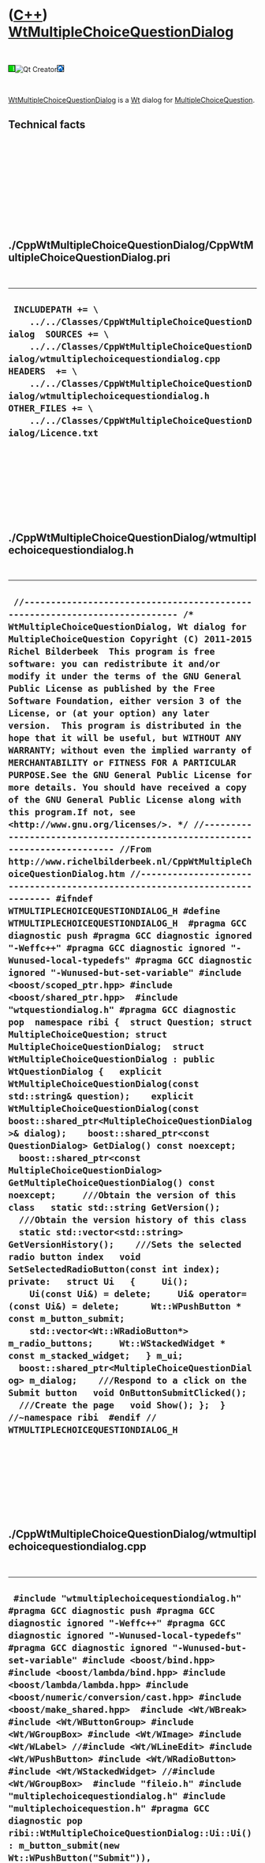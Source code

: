 



 

 

 

 

 

([C++](Cpp.htm)) [WtMultipleChoiceQuestionDialog](CppWtMultipleChoiceQuestionDialog.htm)
========================================================================================

 

![Wt](PicWt.png)![Qt
Creator](PicQtCreator.png)![Lubuntu](PicLubuntu.png)

 

[WtMultipleChoiceQuestionDialog](CppWtMultipleChoiceQuestionDialog.htm)
is a [Wt](CppWt.htm) dialog for
[MultipleChoiceQuestion](CppMultipleChoiceQuestion.htm).

Technical facts
---------------

 

 

 

 

 

 

./CppWtMultipleChoiceQuestionDialog/CppWtMultipleChoiceQuestionDialog.pri
-------------------------------------------------------------------------

 

  --------------------------------------------------------------------------------------------------------------------------------------------------------------------------------------------------------------------------------------------------------------------------------------------------------------------------------------------------------------------
  ` INCLUDEPATH += \     ../../Classes/CppWtMultipleChoiceQuestionDialog  SOURCES += \     ../../Classes/CppWtMultipleChoiceQuestionDialog/wtmultiplechoicequestiondialog.cpp  HEADERS  += \     ../../Classes/CppWtMultipleChoiceQuestionDialog/wtmultiplechoicequestiondialog.h  OTHER_FILES += \     ../../Classes/CppWtMultipleChoiceQuestionDialog/Licence.txt`
  --------------------------------------------------------------------------------------------------------------------------------------------------------------------------------------------------------------------------------------------------------------------------------------------------------------------------------------------------------------------

 

 

 

 

 

./CppWtMultipleChoiceQuestionDialog/wtmultiplechoicequestiondialog.h
--------------------------------------------------------------------

 

  -----------------------------------------------------------------------------------------------------------------------------------------------------------------------------------------------------------------------------------------------------------------------------------------------------------------------------------------------------------------------------------------------------------------------------------------------------------------------------------------------------------------------------------------------------------------------------------------------------------------------------------------------------------------------------------------------------------------------------------------------------------------------------------------------------------------------------------------------------------------------------------------------------------------------------------------------------------------------------------------------------------------------------------------------------------------------------------------------------------------------------------------------------------------------------------------------------------------------------------------------------------------------------------------------------------------------------------------------------------------------------------------------------------------------------------------------------------------------------------------------------------------------------------------------------------------------------------------------------------------------------------------------------------------------------------------------------------------------------------------------------------------------------------------------------------------------------------------------------------------------------------------------------------------------------------------------------------------------------------------------------------------------------------------------------------------------------------------------------------------------------------------------------------------------------------------------------------------------------------------------------------------------------------------------------------------------------------------------------------------------------------------------------------------------------------------------------------------------------------------------------------------------------------------------------------------------------------------------------------------------------------------------------------------------------------------------------------------------------------------------------------------------------------------------------------------------------------------
  ` //--------------------------------------------------------------------------- /* WtMultipleChoiceQuestionDialog, Wt dialog for MultipleChoiceQuestion Copyright (C) 2011-2015 Richel Bilderbeek  This program is free software: you can redistribute it and/or modify it under the terms of the GNU General Public License as published by the Free Software Foundation, either version 3 of the License, or (at your option) any later version.  This program is distributed in the hope that it will be useful, but WITHOUT ANY WARRANTY; without even the implied warranty of MERCHANTABILITY or FITNESS FOR A PARTICULAR PURPOSE.See the GNU General Public License for more details. You should have received a copy of the GNU General Public License along with this program.If not, see <http://www.gnu.org/licenses/>. */ //--------------------------------------------------------------------------- //From http://www.richelbilderbeek.nl/CppWtMultipleChoiceQuestionDialog.htm //--------------------------------------------------------------------------- #ifndef WTMULTIPLECHOICEQUESTIONDIALOG_H #define WTMULTIPLECHOICEQUESTIONDIALOG_H  #pragma GCC diagnostic push #pragma GCC diagnostic ignored "-Weffc++" #pragma GCC diagnostic ignored "-Wunused-local-typedefs" #pragma GCC diagnostic ignored "-Wunused-but-set-variable" #include <boost/scoped_ptr.hpp> #include <boost/shared_ptr.hpp>  #include "wtquestiondialog.h" #pragma GCC diagnostic pop  namespace ribi {  struct Question; struct MultipleChoiceQuestion; struct MultipleChoiceQuestionDialog;  struct WtMultipleChoiceQuestionDialog : public WtQuestionDialog {   explicit WtMultipleChoiceQuestionDialog(const std::string& question);    explicit WtMultipleChoiceQuestionDialog(const boost::shared_ptr<MultipleChoiceQuestionDialog>& dialog);    boost::shared_ptr<const QuestionDialog> GetDialog() const noexcept;   boost::shared_ptr<const MultipleChoiceQuestionDialog> GetMultipleChoiceQuestionDialog() const noexcept;     ///Obtain the version of this class   static std::string GetVersion();    ///Obtain the version history of this class   static std::vector<std::string> GetVersionHistory();    ///Sets the selected radio button index   void SetSelectedRadioButton(const int index);  private:   struct Ui   {     Ui();     Ui(const Ui&) = delete;     Ui& operator=(const Ui&) = delete;      Wt::WPushButton * const m_button_submit;     std::vector<Wt::WRadioButton*> m_radio_buttons;     Wt::WStackedWidget * const m_stacked_widget;   } m_ui;    boost::shared_ptr<MultipleChoiceQuestionDialog> m_dialog;    ///Respond to a click on the Submit button   void OnButtonSubmitClicked();    ///Create the page   void Show(); };  } //~namespace ribi  #endif // WTMULTIPLECHOICEQUESTIONDIALOG_H`
  -----------------------------------------------------------------------------------------------------------------------------------------------------------------------------------------------------------------------------------------------------------------------------------------------------------------------------------------------------------------------------------------------------------------------------------------------------------------------------------------------------------------------------------------------------------------------------------------------------------------------------------------------------------------------------------------------------------------------------------------------------------------------------------------------------------------------------------------------------------------------------------------------------------------------------------------------------------------------------------------------------------------------------------------------------------------------------------------------------------------------------------------------------------------------------------------------------------------------------------------------------------------------------------------------------------------------------------------------------------------------------------------------------------------------------------------------------------------------------------------------------------------------------------------------------------------------------------------------------------------------------------------------------------------------------------------------------------------------------------------------------------------------------------------------------------------------------------------------------------------------------------------------------------------------------------------------------------------------------------------------------------------------------------------------------------------------------------------------------------------------------------------------------------------------------------------------------------------------------------------------------------------------------------------------------------------------------------------------------------------------------------------------------------------------------------------------------------------------------------------------------------------------------------------------------------------------------------------------------------------------------------------------------------------------------------------------------------------------------------------------------------------------------------------------------------------------------------------

 

 

 

 

 

./CppWtMultipleChoiceQuestionDialog/wtmultiplechoicequestiondialog.cpp
----------------------------------------------------------------------

 

  -------------------------------------------------------------------------------------------------------------------------------------------------------------------------------------------------------------------------------------------------------------------------------------------------------------------------------------------------------------------------------------------------------------------------------------------------------------------------------------------------------------------------------------------------------------------------------------------------------------------------------------------------------------------------------------------------------------------------------------------------------------------------------------------------------------------------------------------------------------------------------------------------------------------------------------------------------------------------------------------------------------------------------------------------------------------------------------------------------------------------------------------------------------------------------------------------------------------------------------------------------------------------------------------------------------------------------------------------------------------------------------------------------------------------------------------------------------------------------------------------------------------------------------------------------------------------------------------------------------------------------------------------------------------------------------------------------------------------------------------------------------------------------------------------------------------------------------------------------------------------------------------------------------------------------------------------------------------------------------------------------------------------------------------------------------------------------------------------------------------------------------------------------------------------------------------------------------------------------------------------------------------------------------------------------------------------------------------------------------------------------------------------------------------------------------------------------------------------------------------------------------------------------------------------------------------------------------------------------------------------------------------------------------------------------------------------------------------------------------------------------------------------------------------------------------------------------------------------------------------------------------------------------------------------------------------------------------------------------------------------------------------------------------------------------------------------------------------------------------------------------------------------------------------------------------------------------------------------------------------------------------------------------------------------------------------------------------------------------------------------------------------------------------------------------------------------------------------------------------------------------------------------------------------------------------------------------------------------------------------------------------------------------------------------------------------------------------------------------------------------------------------------------------------------------------------------------------------------------------------------------------------------------------------------------------------------------------------------------------------------------------------------------------------------------------------------------------------------------------------------------------------------------------------------------------------------------------------------------------------------------------------------------------------------------------------------------------------------------------------------------------------------------------------------------------------------------------------------------------------------------------------------------------------------------------------------------------------------------------------------------------------------------------------------------------------------------------------------------------------------------------------------------------------------------------------------------------------------------------------------------------------------------------------------------------------------------------------------------------------------------------------------------------------------------------------------------------------------------------------------------------------------------------------------------------------------------------------------------------------------------------------------
  ` #include "wtmultiplechoicequestiondialog.h"  #pragma GCC diagnostic push #pragma GCC diagnostic ignored "-Weffc++" #pragma GCC diagnostic ignored "-Wunused-local-typedefs" #pragma GCC diagnostic ignored "-Wunused-but-set-variable" #include <boost/bind.hpp>  #include <boost/lambda/bind.hpp> #include <boost/lambda/lambda.hpp> #include <boost/numeric/conversion/cast.hpp> #include <boost/make_shared.hpp>  #include <Wt/WBreak> #include <Wt/WButtonGroup> #include <Wt/WGroupBox> #include <Wt/WImage> #include <Wt/WLabel> //#include <Wt/WLineEdit> #include <Wt/WPushButton> #include <Wt/WRadioButton> #include <Wt/WStackedWidget> //#include <Wt/WGroupBox>  #include "fileio.h" #include "multiplechoicequestiondialog.h" #include "multiplechoicequestion.h" #pragma GCC diagnostic pop  ribi::WtMultipleChoiceQuestionDialog::Ui::Ui()  : m_button_submit(new Wt::WPushButton("Submit")),    m_radio_buttons{},    m_stacked_widget(new Wt::WStackedWidget) {  }   ribi::WtMultipleChoiceQuestionDialog::WtMultipleChoiceQuestionDialog(   const std::string& s)   : m_ui{},     m_dialog(boost::make_shared<MultipleChoiceQuestionDialog>(s)) {   Show(); }  ribi::WtMultipleChoiceQuestionDialog::WtMultipleChoiceQuestionDialog(   const boost::shared_ptr<MultipleChoiceQuestionDialog>& dialog)   : m_ui{},     m_dialog(dialog) {   Show(); }  boost::shared_ptr<const ribi::QuestionDialog> ribi::WtMultipleChoiceQuestionDialog::GetDialog() const noexcept {   return m_dialog; }  boost::shared_ptr<const ribi::MultipleChoiceQuestionDialog> ribi::WtMultipleChoiceQuestionDialog::GetMultipleChoiceQuestionDialog() const noexcept {   return m_dialog; }  std::string ribi::WtMultipleChoiceQuestionDialog::GetVersion() {   return "1.1"; }  std::vector<std::string> ribi::WtMultipleChoiceQuestionDialog::GetVersionHistory() {   return {     "2011-06-29: version 1.0: initial version",     "2011-09-15: version 1.1: added internal Ui struct"   }; }  void ribi::WtMultipleChoiceQuestionDialog::OnButtonSubmitClicked() {   assert(!m_dialog->HasSubmitted());    if (std::find_if(     m_ui.m_radio_buttons.begin(), m_ui.m_radio_buttons.end(),     boost::bind(&Wt::WRadioButton::isChecked,boost::lambda::_1)       == true) == m_ui.m_radio_buttons.end()) return;    const std::string s =     (*std::find_if(       m_ui.m_radio_buttons.begin(), m_ui.m_radio_buttons.end(),       boost::bind(&Wt::WRadioButton::isChecked,boost::lambda::_1)         == true))->text().toUTF8();    this->m_dialog->Submit(s);    this->m_ui.m_stacked_widget->setCurrentIndex(m_dialog->IsAnswerCorrect()     ? 1     : 2);    m_signal_submitted(m_dialog->IsAnswerCorrect()); }  void ribi::WtMultipleChoiceQuestionDialog::Show() {   const auto question = m_dialog->GetMultipleChoiceQuestion();   //const auto question = m_dialog->GetMultipleChoiceQuestion();   //m_dialog->SetQuestion(question);    this->setContentAlignment(Wt::AlignCenter);     if (ribi::fileio::FileIo().IsRegularFile(GetDialog()->GetQuestion()->GetFilename()))   {     this->addWidget(new Wt::WImage(GetDialog()->GetQuestion()->GetFilename().c_str()));   }    const MultipleChoiceQuestion * const q     = dynamic_cast<const MultipleChoiceQuestion *>(GetDialog()->GetQuestion().get());   assert(q);    this->addWidget(m_ui.m_stacked_widget);   //Create the question page   {     Wt::WContainerWidget * const page = new Wt::WContainerWidget;     page->addWidget(new Wt::WLabel(GetDialog()->GetQuestion()->GetQuestion().c_str()));     page->addWidget(new Wt::WBreak);     //RadioButtons     {       Wt::WGroupBox * container = new Wt::WGroupBox("Answers");       container->setContentAlignment(Wt::AlignLeft);       Wt::WButtonGroup * const group = new Wt::WButtonGroup(container);       const int n = boost::numeric_cast<int>(q->GetOptions().size());       for (int i=0;i!=n;++i)       {         Wt::WRadioButton * button           = new Wt::WRadioButton(q->GetOptions()[i].c_str(),container);         group->addButton(button);         new Wt::WBreak(container);         m_ui.m_radio_buttons.push_back(button);       }       page->addWidget(container);     }     //Button     page->addWidget(m_ui.m_button_submit);     page->addWidget(new Wt::WBreak);     m_ui.m_button_submit->clicked().connect(       this,&ribi::WtMultipleChoiceQuestionDialog::OnButtonSubmitClicked);     m_ui.m_stacked_widget->addWidget(page);   }   //Create the correct page   {     Wt::WContainerWidget * const page = new Wt::WContainerWidget;     page->addWidget(new Wt::WLabel("Correct"));     page->addWidget(new Wt::WBreak);     m_ui.m_stacked_widget->addWidget(page);   }   //Create the incorrect page   {     Wt::WContainerWidget * const page = new Wt::WContainerWidget;     page->addWidget(new Wt::WLabel("Incorrect"));     page->addWidget(new Wt::WBreak);     page->addWidget(new Wt::WLabel(GetDialog()->GetQuestion()->GetQuestion().c_str()));     page->addWidget(new Wt::WBreak);     page->addWidget(new Wt::WLabel(q->GetAnswer().c_str()));     page->addWidget(new Wt::WBreak);     m_ui.m_stacked_widget->addWidget(page);   }   m_ui.m_stacked_widget->setCurrentIndex(0); }`
  -------------------------------------------------------------------------------------------------------------------------------------------------------------------------------------------------------------------------------------------------------------------------------------------------------------------------------------------------------------------------------------------------------------------------------------------------------------------------------------------------------------------------------------------------------------------------------------------------------------------------------------------------------------------------------------------------------------------------------------------------------------------------------------------------------------------------------------------------------------------------------------------------------------------------------------------------------------------------------------------------------------------------------------------------------------------------------------------------------------------------------------------------------------------------------------------------------------------------------------------------------------------------------------------------------------------------------------------------------------------------------------------------------------------------------------------------------------------------------------------------------------------------------------------------------------------------------------------------------------------------------------------------------------------------------------------------------------------------------------------------------------------------------------------------------------------------------------------------------------------------------------------------------------------------------------------------------------------------------------------------------------------------------------------------------------------------------------------------------------------------------------------------------------------------------------------------------------------------------------------------------------------------------------------------------------------------------------------------------------------------------------------------------------------------------------------------------------------------------------------------------------------------------------------------------------------------------------------------------------------------------------------------------------------------------------------------------------------------------------------------------------------------------------------------------------------------------------------------------------------------------------------------------------------------------------------------------------------------------------------------------------------------------------------------------------------------------------------------------------------------------------------------------------------------------------------------------------------------------------------------------------------------------------------------------------------------------------------------------------------------------------------------------------------------------------------------------------------------------------------------------------------------------------------------------------------------------------------------------------------------------------------------------------------------------------------------------------------------------------------------------------------------------------------------------------------------------------------------------------------------------------------------------------------------------------------------------------------------------------------------------------------------------------------------------------------------------------------------------------------------------------------------------------------------------------------------------------------------------------------------------------------------------------------------------------------------------------------------------------------------------------------------------------------------------------------------------------------------------------------------------------------------------------------------------------------------------------------------------------------------------------------------------------------------------------------------------------------------------------------------------------------------------------------------------------------------------------------------------------------------------------------------------------------------------------------------------------------------------------------------------------------------------------------------------------------------------------------------------------------------------------------------------------------------------------------------------------------------------------------------------------------------

 

 

 

 

 





 




This page has been created by the [tool](Tools.htm)
[CodeToHtml](ToolCodeToHtml.htm)
